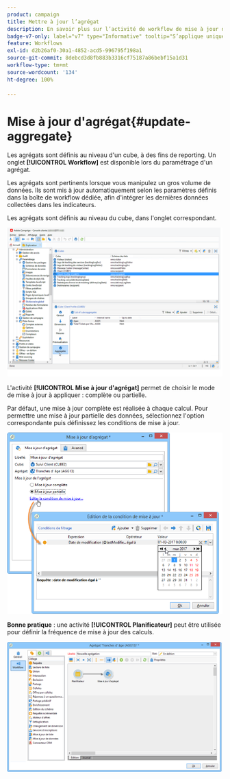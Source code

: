 ```yaml
---
product: campaign
title: Mettre à jour l’agrégat
description: En savoir plus sur l’activité de workflow de mise à jour d’agrégat
badge-v7-only: label="v7" type="Informative" tooltip="S’applique uniquement à Campaign Classic v7"
feature: Workflows
exl-id: d2b26af0-30a1-4852-acd5-996795f198a1
source-git-commit: 8debcd3d8fb883b3316cf75187a86bebf15a1d31
workflow-type: tm+mt
source-wordcount: '134'
ht-degree: 100%

---
```


# Mise à jour d&#39;agrégat{#update-aggregate}



Les agrégats sont définis au niveau d&#39;un cube, à des fins de reporting. Un onglet **[!UICONTROL Workflow]** est disponible lors du paramétrage d&#39;un agrégat.

Les agrégats sont pertinents lorsque vous manipulez un gros volume de données. Ils sont mis à jour automatiquement selon les paramètres définis dans la boîte de workflow dédiée, afin d&#39;intégrer les dernières données collectées dans les indicateurs.

Les agrégats sont définis au niveau du cube, dans l&#39;onglet correspondant.

![](assets/s_advuser_cube_agregate_01.png)


L&#39;activité **[!UICONTROL Mise à jour d&#39;agrégat]** permet de choisir le mode de mise à jour à appliquer : complète ou partielle.

Par défaut, une mise à jour complète est réalisée à chaque calcul. Pour permettre une mise à jour partielle des données, sélectionnez l&#39;option correspondante puis définissez les conditions de mise à jour.

![](assets/s_advuser_cube_agregate_05.png)

**Bonne pratique** : une activité **[!UICONTROL Planificateur]** peut être utilisée pour définir la fréquence de mise à jour des calculs.

![](assets/s_advuser_cube_agregate_04.png)
